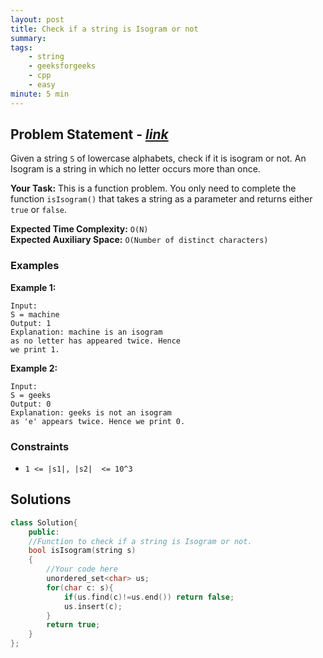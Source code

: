 ```yaml
---
layout: post
title: Check if a string is Isogram or not   
summary:
tags:
    - string
    - geeksforgeeks
    - cpp
    - easy
minute: 5 min
---
```


## Problem Statement - [*link*](https://practice.geeksforgeeks.org/problems/check-if-a-string-is-isogram-or-not-1587115620/0/)  

Given a string `S` of lowercase alphabets, check if it is isogram or not. An Isogram is a string in which no letter occurs more than once.


**Your Task:** 
This is a function problem. You only need to complete the function `isIsogram()` that takes a string as a parameter and returns either `true` or `false`.


**Expected Time Complexity:** `O(N)`  
**Expected Auxiliary Space:** `O(Number of distinct characters)`

### Examples

**Example 1:**   
```
Input:
S = machine
Output: 1
Explanation: machine is an isogram
as no letter has appeared twice. Hence
we print 1.
```

**Example 2:**   
```
Input:
S = geeks
Output: 0
Explanation: geeks is not an isogram
as 'e' appears twice. Hence we print 0.
```

### Constraints

+ `1 <= |s1|, |s2|  <= 10^3`

## Solutions

```cpp
class Solution{
    public:
    //Function to check if a string is Isogram or not.
    bool isIsogram(string s)
    {
        //Your code here
        unordered_set<char> us;
        for(char c: s){
            if(us.find(c)!=us.end()) return false;
            us.insert(c);
        }
        return true;
    }
};
```

